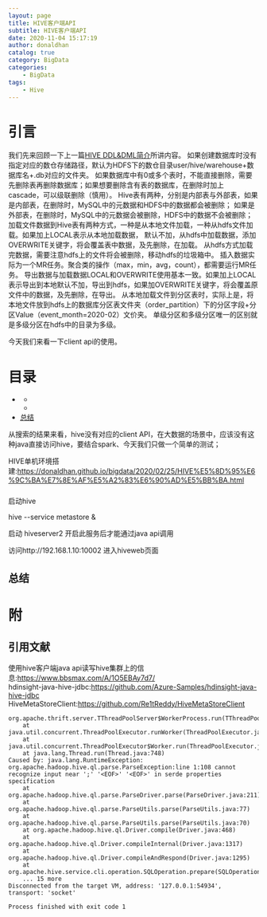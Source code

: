 ```yaml
---
layout: page
title: HIVE客户端API
subtitle: HIVE客户端API
date: 2020-11-04 15:17:19
author: donaldhan
catalog: true
category: BigData
categories:
    - BigData
tags:
    - Hive
---
```


# 引言
我们先来回顾一下上一篇[HIVE DDL&DML简介][]所讲内容。
如果创建数据库时没有指定对应的数仓存储路径，默认为HDFS下的数仓目录user/hive/warehouse+数据库名+.db对应的文件夹。
如果数据库中有0或多个表时，不能直接删除，需要先删除表再删除数据库；如果想要删除含有表的数据库，在删除时加上cascade，可以级联删除（慎用）。
Hive表有两种，分别是内部表与外部表，如果是内部表，在删除时，MySQL中的元数据和HDFS中的数据都会被删除；
如果是外部表，在删除时，MySQL中的元数据会被删除，HDFS中的数据不会被删除；
加载文件数据到Hive表有两种方式，一种是从本地文件加载，一种从hdfs文件加载。如果加上LOCAL表示从本地加载数据，
默认不加，从hdfs中加载数据，添加OVERWRITE关键字，将会覆盖表中数据，及先删除，在加载。
从hdfs方式加载完数据，需要注意hdfs上的文件将会被删除，移动hdfs的垃圾箱中。
插入数据实际为一个MR任务。聚合类的操作（max，min，avg，count），都需要运行MR任务。
导出数据与加载数据LOCAL和OVERWRITE使用基本一致。如果加上LOCAL表示导出到本地默认不加，导出到hdfs，如果加OVERWRITE关键字，将会覆盖原文件中的数据，及先删除，在导出。
从本地加载文件到分区表时，实际上是，将本地文件放到hdfs上的数据库分区表文件夹（order_partition）下的分区字段+分区Value（event_month=2020-02）文价夹。
单级分区和多级分区唯一的区别就是多级分区在hdfs中的目录为多级。

今天我们来看一下client api的使用。

[HIVE DDL&DML简介]:https://donaldhan.github.io/bigdata/2020/03/03/HIVE-DDL&DML%E7%AE%80%E4%BB%8B.html    "HIVE DDL&DML简介"
# 目录
* [](#)
    * [](#)
    * [](#)
* [总结](#总结)


从搜索的结果来看，hive没有对应的client API，在大数据的场景中，应该没有这种java直接访问hive，要结合spark、今天我们只做一个简单的测试；


HIVE单机环境搭建:<https://donaldhan.github.io/bigdata/2020/02/25/HIVE%E5%8D%95%E6%9C%BA%E7%8E%AF%E5%A2%83%E6%90%AD%E5%BB%BA.html>   


###

启动hive

hive --service metastore &

 

启动 hiveserver2 开启此服务后才能通过java api调用

 访问http://192.168.1.10:10002   进入hiveweb页面

###


## 总结


# 附
## 引用文献
使用hive客户端java api读写hive集群上的信息:<https://www.bbsmax.com/A/1O5EBAy7d7/>  
hdinsight-java-hive-jdbc:<https://github.com/Azure-Samples/hdinsight-java-hive-jdbc>  
HiveMetaStoreClient:<https://github.com/Re1tReddy/HiveMetaStoreClient>  


```
org.apache.thrift.server.TThreadPoolServer$WorkerProcess.run(TThreadPoolServer.java:286)
	at java.util.concurrent.ThreadPoolExecutor.runWorker(ThreadPoolExecutor.java:1149)
	at java.util.concurrent.ThreadPoolExecutor$Worker.run(ThreadPoolExecutor.java:624)
	at java.lang.Thread.run(Thread.java:748)
Caused by: java.lang.RuntimeException: org.apache.hadoop.hive.ql.parse.ParseException:line 1:108 cannot recognize input near ';' '<EOF>' '<EOF>' in serde properties specification
	at org.apache.hadoop.hive.ql.parse.ParseDriver.parse(ParseDriver.java:211)
	at org.apache.hadoop.hive.ql.parse.ParseUtils.parse(ParseUtils.java:77)
	at org.apache.hadoop.hive.ql.parse.ParseUtils.parse(ParseUtils.java:70)
	at org.apache.hadoop.hive.ql.Driver.compile(Driver.java:468)
	at org.apache.hadoop.hive.ql.Driver.compileInternal(Driver.java:1317)
	at org.apache.hadoop.hive.ql.Driver.compileAndRespond(Driver.java:1295)
	at org.apache.hive.service.cli.operation.SQLOperation.prepare(SQLOperation.java:204)
	... 15 more
Disconnected from the target VM, address: '127.0.0.1:54934', transport: 'socket'

Process finished with exit code 1

```